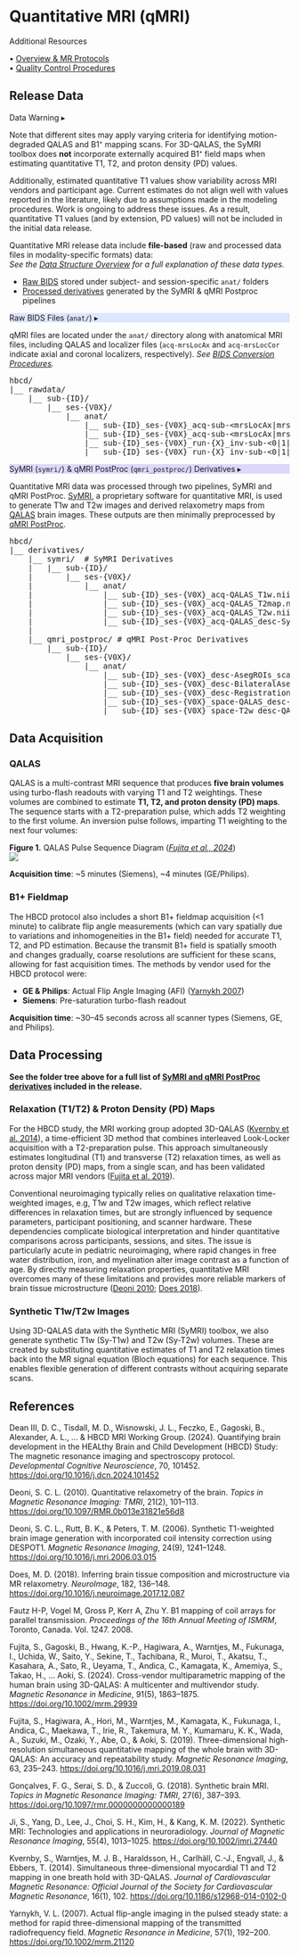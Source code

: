 # Quantitative MRI (qMRI)

<div class="notification-banner static-banner">
  <span class="emoji"><i class="fa-solid fa-circle-info"></i></span>
  <span class="text">
    Additional Resources
  </span>
</div>
<div class="notification-static-content">
<p> 
• <a href="..">Overview & MR Protocols</a><br>
• <a href="../qc">Quality Control Procedures</a><br>
</p>
</div>

## Release Data

<div id="warning" class="warning-banner" onclick="toggleCollapse(this)">
    <span class="emoji"><i class="fas fa-exclamation-triangle"></i></span>
  <span class="text-with-link">
  <span class="text">Data Warning</i></span>
  <a class="anchor-link" href="#warning" title="Copy link">
  <i class="fa-solid fa-link"></i>
  </a>
  </span>
  <span class="arrow">▸</span>
</div>
<div class="warning-collapsible-content">
<p>Note that different sites may apply varying criteria for identifying motion-degraded QALAS and B1⁺ mapping scans. For 3D-QALAS, the SyMRI toolbox does <strong>not</strong> incorporate externally acquired B1⁺ field maps when estimating quantitative T1, T2, and proton density (PD) values.</p>
<p>Additionally, estimated quantitative T1 values show variability across MRI vendors and participant age. Current estimates do not align well with values reported in the literature, likely due to assumptions made in the modeling procedures. Work is ongoing to address these issues. As a result, quantitative T1 values (and by extension, PD values) will not be included in the initial data release.</p> 
</div>

Quantitative MRI release data include **file-based** (raw and processed data files in modality-specific formats) data:       
<i>See the <a href="../../../datacuration/overview" target="_blank">Data Structure Overview</a> for a full explanation of these data types.</i>

 - <i class="fa fa-hammer"></i> <a href="../../../datacuration/file-based-data/#raw-bids" target="_blank">Raw BIDS</a> stored under subject- and session-specific <code>anat/</code> folders      
 - <i class="fas fa-cog"></i> <a href="../../../datacuration/file-based-data/#processed-derivatives" target="_blank">Processed derivatives</a> generated by the SyMRI & qMRI Postproc pipelines

<div id="rawbids" class="table-banner" onclick="toggleCollapse(this)" style="background-color: #dde6fe;">
  <span class="emoji"><i class="fa fa-folder-tree"></i></span>
  <span class="text-with-link">
  <span class="text">Raw BIDS Files (<code>anat/</code>)</span>
  <a class="anchor-link" href="#rawbids" title="Copy link">
  <i class="fa-solid fa-link"></i>
  </a>
  </span>
  <span class="arrow">▸</span>
</div>
<div class="table-collapsible-content">
<p>qMRI files are located under the <code>anat/</code> directory along with anatomical MRI files, including QALAS and localizer files (<code>acq-mrsLocAx</code> and <code>acq-mrsLocCor</code> indicate axial and coronal localizers, respectively). <i>See <a href="../../../datacuration/file-based-data/#bids-conversion-procedures">BIDS Conversion Procedures</a>.</i></p>
<pre class="folder-tree">
hbcd/
|__ rawdata/ 
    |__ sub-<span class="label">{ID}</span>/
        |__ ses-<span class="label">{V0X}</span>/
            |__ anat/
                |__ sub-<span class="label">{ID}</span>_ses-<span class="label">{V0X}</span>_acq-sub-<span class="placeholder">&lt;mrsLocAx|mrsLocCor&gt;</span>_run-<span class="label">{X}</span>_T2w.nii.gz 
                |__ sub-<span class="label">{ID}</span>_ses-<span class="label">{V0X}</span>_acq-sub-<span class="placeholder">&lt;mrsLocAx|mrsLocCor&gt;</span>_run-<span class="label">{X}</span>_T2w.json
                |__ sub-<span class="label">{ID}</span>_ses-<span class="label">{V0X}</span>_run-<span class="label">{X}</span>_inv-sub-<span class="placeholder">&lt;0|1|2|3|4&gt;</span>_QALAS.nii.gz
                |__ sub-<span class="label">{ID}</span>_ses-<span class="label">{V0X}</span>_run-<span class="label">{X}</span>_inv-sub-<span class="placeholder">&lt;0|1|2|3|4&gt;</span>_QALAS.json
</pre>
</div>

<div id="derivatives" class="table-banner" onclick="toggleCollapse(this)" style="background-color: #dcd8fb;">
  <span class="emoji"><i class="fa fa-folder-tree"></i></span>
  <span class="text-with-link">
<span class="text">SyMRI (<code>symri/</code>) & qMRI PostProc (<code>qmri_postproc/</code>) Derivatives</span>
  <a class="anchor-link" href="#derivatives" title="Copy link">
  <i class="fa-solid fa-link"></i>
  </a>
  </span>
  <span class="arrow">▸</span>
</div>
<div class="table-collapsible-content">
<p>Quantitative MRI data was processed through two pipelines, SyMRI and qMRI PostProc. <a href="https://syntheticmr.com/products/symri-neuro/">SyMRI</a>, a proprietary software for quantitative MRI, is used to generate T1w and T2w images and derived relaxometry maps from <a href="https://pubmed.ncbi.nlm.nih.gov/25526880/">QALAS</a> brain images. These outputs are then minimally preprocessed by <a href="https://hbcd-symri-postproc.readthedocs.io/en/latest/index.html">qMRI PostProc</a>.</p>
<pre class="folder-tree">
hbcd/
|__ derivatives/ 
    |__ symri/  <span class="hashtag"># SyMRI Derivatives</span>
    |   |__ sub-<span class="label">{ID}</span>/
    |       |__ ses-<span class="label">{V0X}</span>/
    |           |__ anat/
    |               |__ sub-<span class="label">{ID}</span>_ses-<span class="label">{V0X}</span>_acq-QALAS_T1w.nii.gz <span class="hashtag">(+JSON)</span>
    |               |__ sub-<span class="label">{ID}</span>_ses-<span class="label">{V0X}</span>_acq-QALAS_T2map.nii.gz <span class="hashtag">(+JSON)</span>
    |               |__ sub-<span class="label">{ID}</span>_ses-<span class="label">{V0X}</span>_acq-QALAS_T2w.nii.gz <span class="hashtag">(+JSON)</span>
    |               |__ sub-<span class="label">{ID}</span>_ses-<span class="label">{V0X}</span>_acq-QALAS_desc-SymriContainer.log
    | 
    |__ qmri_postproc/ <span class="hashtag"># qMRI Post-Proc Derivatives</span>
        |__ sub-<span class="label">{ID}</span>/
            |__ ses-<span class="label">{V0X}</span>/
                |__ anat/  
                    |__ sub-<span class="label">{ID}</span>_ses-<span class="label">{V0X}</span>_desc-AsegROIs_scalarstats.tsv <span class="hashtag">(+JSON)</span>
                    |__ sub-<span class="label">{ID}</span>_ses-<span class="label">{V0X}</span>_desc-BilateralAsegROIs_scalarstats.tsv <span class="hashtag">(+JSON)</span>
                    |__ sub-<span class="label">{ID}</span>_ses-<span class="label">{V0X}</span>_desc-RegistrationQCAid.png <span class="hashtag">(+JSON)</span>
                    |__ sub-<span class="label">{ID}</span>_ses-<span class="label">{V0X}</span>_space-QALAS_desc-aseg_dseg.nii.gz
                    |__ sub-<span class="label">{ID}</span>_ses-<span class="label">{V0X}</span>_space-T2w_desc-QALAS_T2map.nii.gz <span class="hashtag">(+JSON)</span>
</pre>
</div>

## Data Acquisition

### QALAS

QALAS is a multi-contrast MRI sequence that produces **five brain volumes** using turbo-flash readouts with varying T1 and T2 weightings. These volumes are combined to estimate **T1, T2, and proton density (PD) maps**. The sequence starts with a T2-preparation pulse, which adds T2 weighting to the first volume. An inversion pulse follows, imparting T1 weighting to the next four volumes:
<div style="flex: 1;">
  <p style="font-size: 1.0em; margin-top: 5px; margin-bottom: 0;">
    <b>Figure 1.</b> QALAS Pulse Sequence Diagram (<i><a href="https://onlinelibrary.wiley.com/doi/10.1002/mrm.29939">Fujita et al., 2024</a></i>)
  </p>
  <img src="../qalas_Fig1.png" style="max-width:90%; height:auto;">
</div>

**Acquisition time**: ~5 minutes (Siemens), ~4 minutes (GE/Philips).

### B1+ Fieldmap

The HBCD protocol also includes a short B1+ fieldmap acquisition (<1 minute) to calibrate flip angle measurements (which can vary spatially due to variations and inhomogeneities in the B1+ field) needed for accurate T1, T2, and PD estimation. Because the transmit B1+ field is spatially smooth and changes gradually, coarse resolutions are sufficient for these scans, allowing for fast acquisition times. The methods by vendor used for the HBCD protocol were:

 - **GE & Philips**: Actual Flip Angle Imaging (AFI) ([Yarnykh 2007](https://doi.org/10.1002/mrm.21120))
 - **Siemens**: Pre-saturation turbo-flash readout

**Acquisition time**: ~30–45 seconds across all scanner types (Siemens, GE, and Philips).

## Data Processing

**See the folder tree above for a full list of [SyMRI and qMRI PostProc derivatives](#derivatives) included in the release.**

### Relaxation (T1/T2) & Proton Density (PD) Maps 

For the HBCD study, the MRI working group adopted 3D-QALAS ([Kvernby et al. 2014](https://doi.org/10.1186/s12968-014-0102-0)), a time-efficient 3D method that combines interleaved Look-Locker acquisition with a T2-preparation pulse. This approach simultaneously estimates longitudinal (T1) and transverse (T2) relaxation times, as well as proton density (PD) maps, from a single scan, and has been validated across major MRI vendors ([Fujita et al. 2019](https://doi.org/10.1016/j.mri.2019.08.031)).

Conventional neuroimaging typically relies on qualitative relaxation time-weighted images, e.g, T1w and T2w images, which reflect relative differences in relaxation times, but are strongly influenced by sequence parameters, participant positioning, and scanner hardware. These dependencies complicate biological interpretation and hinder quantitative comparisons across participants, sessions, and sites. The issue is particularly acute in pediatric neuroimaging, where rapid changes in free water distribution, iron, and myelination alter image contrast as a function of age. By directly measuring relaxation properties, quantitative MRI overcomes many of these limitations and provides more reliable markers of brain tissue microstructure ([Deoni 2010](https://doi.org/10.1097/RMR.0b013e31821e56d8); [Does 2018](https://doi.org/10.1016/j.neuroimage.2017.12.087)).

### Synthetic T1w/T2w Images

Using 3D-QALAS data with the Synthetic MRI (SyMRI) toolbox, we also generate synthetic T1w (Sy-T1w) and T2w (Sy-T2w) volumes. These are created by substituting quantitative estimates of T1 and T2 relaxation times back into the MR signal equation (Bloch equations) for each sequence. This enables flexible generation of different contrasts without acquiring separate scans.

## References
<div class="references">
    <p>Dean III, D. C., Tisdall, M. D., Wisnowski, J. L., Feczko, E., Gagoski, B., Alexander, A. L., ... &amp; HBCD MRI Working Group. (2024). Quantifying brain development in the HEALthy Brain and Child Development (HBCD) Study: The magnetic resonance imaging and spectroscopy protocol. <em>Developmental Cognitive Neuroscience</em>, 70, 101452. <a href="https://doi.org/10.1016/j.dcn.2024.101452">https://doi.org/10.1016/j.dcn.2024.101452</a></p>

<p>Deoni, S. C. L. (2010). Quantitative relaxometry of the brain. <i>Topics in Magnetic Resonance Imaging: TMRI</i>, 21(2), 101–113. <a href="https://doi.org/10.1097/RMR.0b013e31821e56d8">https://doi.org/10.1097/RMR.0b013e31821e56d8</a></p>

<p>Deoni, S. C. L., Rutt, B. K., & Peters, T. M. (2006). Synthetic T1-weighted brain image generation with incorporated coil intensity correction using DESPOT1. <i>Magnetic Resonance Imaging</i>, 24(9), 1241–1248. <a href="https://doi.org/10.1016/j.mri.2006.03.015">https://doi.org/10.1016/j.mri.2006.03.015</a></p>

<p>Does, M. D. (2018). Inferring brain tissue composition and microstructure via MR relaxometry. <i>NeuroImage</i>, 182, 136–148. <a href="https://doi.org/10.1016/j.neuroimage.2017.12.087">https://doi.org/10.1016/j.neuroimage.2017.12.087</a></p>

<p>Fautz H-P, Vogel M, Gross P, Kerr A, Zhu Y. B1 mapping of coil arrays for parallel transmission. <i>Proceedings of the 16th Annual Meeting of ISMRM</i>, Toronto, Canada. Vol. 1247. 2008.</p>

<p>Fujita, S., Gagoski, B., Hwang, K.-P., Hagiwara, A., Warntjes, M., Fukunaga, I., Uchida, W., Saito, Y., Sekine, T., Tachibana, R., Muroi, T., Akatsu, T., Kasahara, A., Sato, R., Ueyama, T., Andica, C., Kamagata, K., Amemiya, S., Takao, H., … Aoki, S. (2024). Cross-vendor multiparametric mapping of the human brain using 3D-QALAS: A multicenter and multivendor study. <i>Magnetic Resonance in Medicine</i>, 91(5), 1863–1875. <a href="https://doi.org/10.1002/mrm.29939" target="_blank">https://doi.org/10.1002/mrm.29939</a></p>

<p>Fujita, S., Hagiwara, A., Hori, M., Warntjes, M., Kamagata, K., Fukunaga, I., Andica, C., Maekawa, T., Irie, R., Takemura, M. Y., Kumamaru, K. K., Wada, A., Suzuki, M., Ozaki, Y., Abe, O., &amp; Aoki, S. (2019). Three-dimensional high-resolution simultaneous quantitative mapping of the whole brain with 3D-QALAS: An accuracy and repeatability study. <i>Magnetic Resonance Imaging</i>, 63, 235–243. <a href="https://doi.org/10.1016/j.mri.2019.08.031">https://doi.org/10.1016/j.mri.2019.08.031</a></p>

<p>Gonçalves, F. G., Serai, S. D., & Zuccoli, G. (2018). Synthetic brain MRI. <i>Topics in Magnetic Resonance Imaging: TMRI</i>, 27(6), 387–393. <a href="https://doi.org/10.1097/rmr.0000000000000189">https://doi.org/10.1097/rmr.0000000000000189</a></p>

<p>Ji, S., Yang, D., Lee, J., Choi, S. H., Kim, H., & Kang, K. M. (2022). Synthetic MRI: Technologies and applications in neuroradiology. <i>Journal of Magnetic Resonance Imaging</i>, 55(4), 1013–1025. <a href="https://doi.org/10.1002/jmri.27440">https://doi.org/10.1002/jmri.27440</a></p>

<p>Kvernby, S., Warntjes, M. J. B., Haraldsson, H., Carlhäll, C.-J., Engvall, J., & Ebbers, T. (2014). Simultaneous three-dimensional myocardial T1 and T2 mapping in one breath hold with 3D-QALAS. <i>Journal of Cardiovascular Magnetic Resonance: Official Journal of the Society for Cardiovascular Magnetic Resonance</i>, 16(1), 102. <a href="https://doi.org/10.1186/s12968-014-0102-0" target="_blank">https://doi.org/10.1186/s12968-014-0102-0</a></p>

<p>Yarnykh, V. L. (2007). Actual flip-angle imaging in the pulsed steady state: a method for rapid three-dimensional mapping of the transmitted radiofrequency field. <i>Magnetic Resonance in Medicine</i>, 57(1), 192–200. <a href="https://doi.org/10.1002/mrm.21120" target="_blank">https://doi.org/10.1002/mrm.21120</a></p>
</div>
<br>